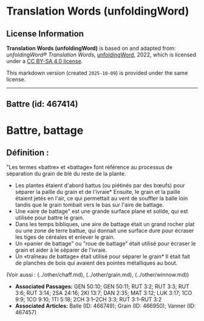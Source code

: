 # Translation Words (unfoldingWord)

## License Information

**Translation Words (unfoldingWord)** is based on and adapted from: _unfoldingWord® Translation Words_, [unfoldingWord](https://unfoldingword.org/utw), 2022, which is licensed under a [CC BY-SA 4.0 license](https://creativecommons.org/licenses/by-sa/4.0/legalcode.en).

This markdown version (created `2025-10-09`) is provided under the same license.



--------------------------------

## Battre (id: 467414)

Battre, battage
===============

Définition :
------------

"Les termes «battre» et «battage» font référence au processus de séparation du grain de blé du reste de la plante.

* Les plantes étaient d'abord battus (ou piétinés par des bœufs) pour séparer la paille du grain et de l'ivraie\* Ensuite, le grain et la paille étaient jetés en l'air, ce qui permettait au vent de souffler la balle loin tandis que le grain tombait vers le bas sur l'aire de battage.
* Une «aire de battage" est une grande surface plane et solide, qui est utilisée pour battre le grain.
* Dans les temps bibliques, une aire de battage était un grand rocher plat ou une zone de terre battue, qui donnait une surface dure pour écraser les tiges de céréales et enlever le grain.
* Un «panier de battage" ou "roue de battage" était utilisé pour écraser le grain et aider à le séparer de l'ivraie.
* Un «traîneau de battage» était utilisé pour séparer le grain\* Il était fait de planches de bois qui avaient des pointes métalliques au bout.

(Voir aussi : (../other/chaff.md), (../other/grain.md), (../other/winnow.md))

* **Associated Passages:** GEN 50:10; GEN 50:11; RUT 3:2; RUT 3:3; RUT 3:6; RUT 3:14; 2SA 24:16; 2KI 13:7; DAN 2:35; MAT 3:12; LUK 3:17; 1CO 9:9; 1CO 9:10; 1TI 5:18; 2CH 3:1–2CH 3:3; RUT 3:1–RUT 3:2
* **Associated Articles:** Balle (ID: 466749); Grain (ID: 466950); Vanner (ID: 467457)

